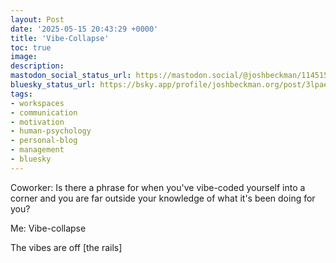 ```yaml
---
layout: Post
date: '2025-05-15 20:43:29 +0000'
title: 'Vibe-Collapse'
toc: true
image:
description:
mastodon_social_status_url: https://mastodon.social/@joshbeckman/114515896387755995
bluesky_status_url: https://bsky.app/profile/joshbeckman.org/post/3lpaevxhslk2g
tags:
- workspaces
- communication
- motivation
- human-psychology
- personal-blog
- management
- bluesky
---
```


Coworker: Is there a phrase for when you've vibe-coded yourself into a corner and you are far outside your knowledge of what it's been doing for you?

Me: Vibe-collapse 

The vibes are off [the rails]

